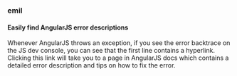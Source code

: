 ### emil

#### Easily find AngularJS error descriptions

Whenever AngularJS throws an exception, if you see the error backtrace on the JS
dev console, you can see that the first line contains a hyperlink. Clicking this
link will take you to a page in AngularJS docs which contains a detailed error
description and tips on how to fix the error.
